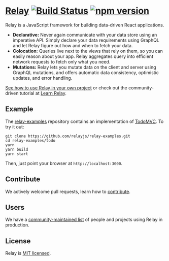 # [Relay](https://relay.dev) [![Build Status](https://travis-ci.org/facebook/relay.svg?branch=master)](https://travis-ci.org/facebook/relay) [![npm version](https://badge.fury.io/js/react-relay.svg)](http://badge.fury.io/js/react-relay)

Relay is a JavaScript framework for building data-driven React applications.

* **Declarative:** Never again communicate with your data store using an imperative API. Simply declare your data requirements using GraphQL and let Relay figure out how and when to fetch your data.
* **Colocation:** Queries live next to the views that rely on them, so you can easily reason about your app. Relay aggregates query into efficient network requests to fetch only what you need.
* **Mutations:** Relay lets you mutate data on the client and server using GraphQL mutations, and offers automatic data consistency, optimistic updates, and error handling.

[See how to use Relay in your own project](https://relay.dev/docs/en/introduction-to-relay) or check out the community-driven tutorial at [Learn Relay](https://www.learnrelay.org).

## Example

The [relay-examples](https://github.com/relayjs/relay-examples) repository contains an implementation of [TodoMVC](http://todomvc.com/). To try it out:

```
git clone https://github.com/relayjs/relay-examples.git
cd relay-examples/todo
yarn
yarn build
yarn start
```

Then, just point your browser at `http://localhost:3000`.

## Contribute

We actively welcome pull requests, learn how to [contribute](./.github/CONTRIBUTING.md).

## Users

We have a [community-maintained list](./USERS.md) of people and projects using Relay in production.

## License

Relay is [MIT licensed](./LICENSE).
